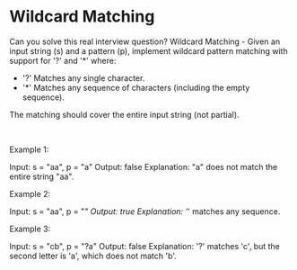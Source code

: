 # Wildcard Matching

Can you solve this real interview question? Wildcard Matching - Given an input string (s) and a pattern (p), implement wildcard pattern matching with support for '?' and '*' where:

 * '?' Matches any single character.
 * '*' Matches any sequence of characters (including the empty sequence).

The matching should cover the entire input string (not partial).

 

Example 1:


Input: s = "aa", p = "a"
Output: false
Explanation: "a" does not match the entire string "aa".


Example 2:


Input: s = "aa", p = "*"
Output: true
Explanation: '*' matches any sequence.


Example 3:


Input: s = "cb", p = "?a"
Output: false
Explanation: '?' matches 'c', but the second letter is 'a', which does not match 'b'.
